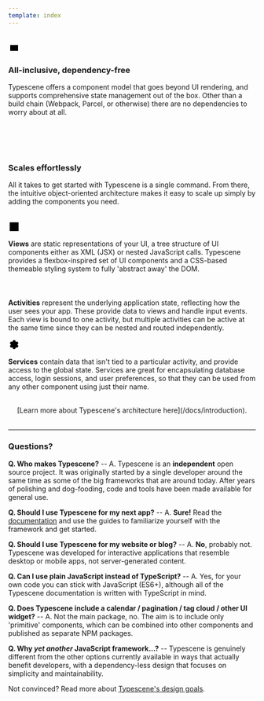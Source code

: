 ```yaml
---
template: index
---
```


<br>

<div class="side-icon side-icon--home side-icon_left">
  <!-- Icon by Ikonate -->
  <div class="icon-bg"><svg role="img" xmlns="http://www.w3.org/2000/svg" width="24" height="24" viewBox="0 0 24 24" aria-labelledby="batteryChargingIconTitle">
    <title id="batteryChargingIconTitle">BatteryCharging</title>
    <path d="M21 14v-4"></path>
    <path d="M20 6H4v12h16z"></path>
    <polyline points="12 9 14 12 10 12 12 15"></polyline>
  </svg></div>
</div>

<section markdown="1">

### All-inclusive, dependency-free

Typescene offers a component model that goes beyond UI rendering, and supports comprehensive state management out of the box. Other than a build chain (Webpack, Parcel, or otherwise) there are no dependencies to worry about at all.

</section>
<br><br>

<div class="side-icon side-icon--home side-icon_right">
  <!-- Icon by Ikonate -->
  <div class="icon-bg"><svg width="24" height="24" viewBox="0 0 24 24" fill="none" xmlns="http://www.w3.org/2000/svg" aria-labelledby="carAltIconTitle">
    <title id="carAltIconTitle">Car</title>
    <path d="M3 12L5 7H7M3 12H2V17H3M3 12H7M18 12L16 7H12M18 12H20C21.1046 12 22 12.8954 22 14V17H20M18 12H12M7 17H16M7 7V12M7 7H12M7 12H12M12 12V7"></path>
    <circle cx="5" cy="17" r="2"></circle>
    <circle cx="18" cy="17" r="2"></circle>
  </svg></div>
</div>

<section markdown="1">

### Scales effortlessly

All it takes to get started with Typescene is a single command. From there, the intuitive object-oriented architecture makes it easy to scale up simply by adding the components you need.

</section>
<br>

<section class="wrapper_inner wrapper_inner--decorate" markdown="1">
<div class="side-icon side-icon_left">
  <!-- Icon by Ikonate -->
  <div class="icon-bg"><svg role="img" xmlns="http://www.w3.org/2000/svg" width="24" height="24" viewBox="0 0 24 24" aria-labelledby="layoutLeftIconTitle">
    <rect width="18" height="18" x="3" y="3"></rect>
    <path d="M3 8L21 8M9 8L9 21"></path>
  </svg></div>
</div>
<section markdown="1">

**Views** are static representations of your UI, a tree structure of UI components either as XML (JSX) or nested JavaScript calls. Typescene provides a flexbox-inspired set of UI components and a CSS-based themeable styling system to fully 'abstract away' the DOM.

</section>
</section>

<section class="wrapper_inner wrapper_inner--decorate" markdown="1">
<div class="side-icon side-icon_left">
  <!-- Icon by Ikonate -->
  <div class="icon-bg"><svg width="24" height="24" viewBox="0 0 24 24" fill="none" xmlns="http://www.w3.org/2000/svg" aria-labelledby="coffeeIconTitle">
    <path d="M5 12H17V17C17 19.7614 14.7614 22 12 22H10C7.23858 22 5 19.7614 5 17V12Z"></path>
    <path d="M17 13H19C20.1046 13 21 13.8954 21 15V15C21 16.1046 20.1046 17 19 17H17"></path>
    <path d="M9 9C9 9 8 8.5 8 7C8 5.5 9 5 9 5"></path>
    <path d="M12 3C12 3 13 3.5 13 5C13 6.5 12 7 12 7"></path>
  </svg></div>
</div>
<section markdown="1">

**Activities** represent the underlying application state, reflecting how the user sees your app. These provide data to views and handle input events. Each view is bound to one activity, but multiple activities can be active at the same time since they can be nested and routed independently.

</section>
</section>

<section class="wrapper_inner wrapper_inner--decorate" markdown="1">
<div class="side-icon side-icon_left">
  <!-- Icon by Ikonate -->
  <div class="icon-bg"><svg role="img" xmlns="http://www.w3.org/2000/svg" width="24" height="24" viewBox="0 0 24 24" aria-labelledby="settingsIconTitle">
    <path d="M5.03506429,12.7050339 C5.01187484,12.4731696 5,12.2379716 5,12 C5,11.7620284 5.01187484,11.5268304 5.03506429,11.2949661 L3.20577137,9.23205081 L5.20577137,5.76794919 L7.9069713,6.32070904 C8.28729123,6.0461342 8.69629298,5.80882212 9.12862533,5.61412402 L10,3 L14,3 L14.8713747,5.61412402 C15.303707,5.80882212 15.7127088,6.0461342 16.0930287,6.32070904 L18.7942286,5.76794919 L20.7942286,9.23205081 L18.9649357,11.2949661 C18.9881252,11.5268304 19,11.7620284 19,12 C19,12.2379716 18.9881252,12.4731696 18.9649357,12.7050339 L20.7942286,14.7679492 L18.7942286,18.2320508 L16.0930287,17.679291 C15.7127088,17.9538658 15.303707,18.1911779 14.8713747,18.385876 L14,21 L10,21 L9.12862533,18.385876 C8.69629298,18.1911779 8.28729123,17.9538658 7.9069713,17.679291 L5.20577137,18.2320508 L3.20577137,14.7679492 L5.03506429,12.7050339 Z"></path>
    <circle cx="12" cy="12" r="1"></circle>
  </svg></div>
</div>
<section markdown="1">

**Services** contain data that isn't tied to a particular activity, and provide access to the global state. Services are great for encapsulating database access, login sessions, and user preferences, so that they can be used from any other component using just their name.

</section>
</section>

<br>

<section class="wrapper_inner" markdown="1" style="text-align: center">
  [Learn more about Typescene's architecture here](/docs/introduction).
</section>

<br>

---

### Questions?

**Q. Who makes Typescene?** -- A. Typescene is an **independent** open source project. It was originally started by a single developer around the same time as some of the big frameworks that are around today. After years of polishing and dog-fooding, code and tools have been made available for general use.

**Q. Should I use Typescene for my next app?** -- A. **Sure!** Read the [documentation](/docs) and use the guides to familiarize yourself with the framework and get started.

**Q. Should I use Typescene for my website or blog?** -- A. **No**, probably not. Typescene was developed for interactive applications that resemble desktop or mobile apps, not server-generated content.

**Q. Can I use plain JavaScript instead of TypeScript?** -- A. Yes, for your own code you can stick with JavaScript (ES6+), although all of the Typescene documentation is written with TypeScript in mind.

**Q. Does Typescene include a calendar / pagination / tag cloud / other UI widget?** -- A. Not the main package, no. The aim is to include only 'primitive' components, which can be combined into other components and published as separate NPM packages.

**Q. Why _yet another_ JavaScript framework...?** -- Typescene is genuinely different from the other options currently available in ways that actually benefit developers, with a dependency-less design that focuses on simplicity and maintainability.

Not convinced? Read more about [Typescene's design goals](/docs/goals).
